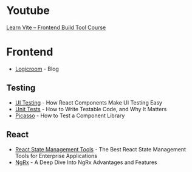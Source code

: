 # Youtube
[Learn Vite – Frontend Build Tool Course](https://youtu.be/VAeRhmpcWEQ)

# Frontend
* [Logicroom](https://www.logicroom.co/blog) - Blog

## Testing
* [UI Testing](https://www.toptal.com/react/how-react-components-make-ui-testing-easy) - How React Components Make UI Testing Easy
* [Unit Tests](https://www.toptal.com/qa/how-to-write-testable-code-and-why-it-matters) - How to Write Testable Code, and Why It Matters
* [Picasso](https://www.toptal.com/react/picasso-component-testing-library) - How to Test a Component Library

## React
* [React State Management Tools](https://www.toptal.com/react/react-state-management-tools-enterprise) - The Best React State Management Tools for Enterprise Applications
* [NgRx](https://www.toptal.com/angular/why-use-ngrx) - A Deep Dive Into NgRx Advantages and Features